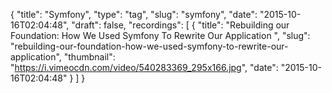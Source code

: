 {
  "title": "Symfony",
  "type": "tag",
  "slug": "symfony",
  "date": "2015-10-16T02:04:48",
  "draft": false,
  "recordings": [
    {
      "title": "Rebuilding our Foundation: How We Used Symfony To Rewrite Our Application ",
      "slug": "rebuilding-our-foundation-how-we-used-symfony-to-rewrite-our-application",
      "thumbnail": "https://i.vimeocdn.com/video/540283369_295x166.jpg",
      "date": "2015-10-16T02:04:48"
    }
  ]
}